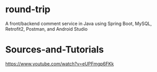 # round-trip
A front/backend comment service in Java using Spring Boot, MySQL, Retrofit2, Postman, and Android Studio
# Sources-and-Tutorials
https://www.youtube.com/watch?v=eUPFmgp6FKk
